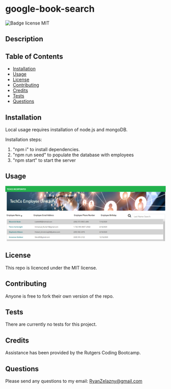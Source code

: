 # google-book-search
![Badge license MIT](https://img.shields.io/badge/license-MIT-green)

## Description 



## Table of Contents

* [Installation](#installation)
* [Usage](#usage)
* [License](#license)
* [Contributing](#contributing)
* [Credits](#credits)
* [Tests](#tests)
* [Questions](#questions)


## Installation

Local usage requires installation of node.js and mongoDB. 

Installation steps:
1. "npm i" to install dependencies. 
2. "npm run seed" to populate the database with employees
3. "npm start" to start the server

## Usage 

![Image of react employee directory](https://github.com/rzelazny/react-employee-search/blob/main/public/assets/images/react-emp-directory-demo.png)



## License

This repo is licenced under the MIT license.

## Contributing

Anyone is free to fork their own version of the repo.

## Tests

There are currently no tests for this project.

## Credits

Assistance has been provided by the Rutgers Coding Bootcamp.

## Questions

Please send any questions to my email: <RyanZelazny@gmail.com>
